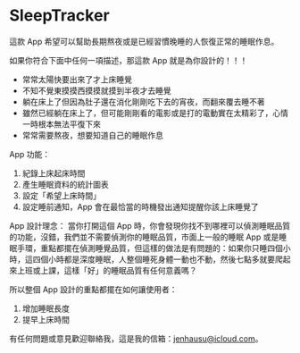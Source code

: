 SleepTracker
============
這款 App 希望可以幫助長期熬夜或是已經習慣晚睡的人恢復正常的睡眠作息。

如果你符合下面中任何一項描述，那這款 App 就是為你設計的！！！

- 常常太陽快要出來了才上床睡覺
- 不知不覺東摸摸西摸摸就摸到半夜才去睡覺
- 躺在床上了但因為肚子還在消化剛剛吃下去的宵夜，而翻來覆去睡不著
- 雖然已經躺在床上了，但可能剛剛看的電影或是打的電動實在太精彩了，心情一時根本無法平復下來
- 常常需要熬夜，想要知道自己的睡眠作息


App 功能：
1. 紀錄上床起床時間
2. 產生睡眠資料的統計圖表
3. 設定「希望上床時間」
4. 設定睡前通知，App 會在最恰當的時機發出通知提醒你該上床睡覺了


App 設計理念：
當你打開這個 App 時，你會發現你找不到哪裡可以偵測睡眠品質的功能，沒錯，我們並不需要偵測你的睡眠品質，市面上一般的睡眠 App 或是睡眠手環，重點都擺在偵測睡覺品質，但這樣的做法是有問題的：如果你只睡四個小時，這四個小時都是深度睡眠，人整個睡死身體一動也不動，然後七點多就要爬起來上班或上課，這樣「好」的睡眠品質有任何意義嗎？

所以整個 App 設計的重點都擺在如何讓使用者：
1. 增加睡眠長度
2. 提早上床時間


有任何問題或意見歡迎聯絡我，這是我的信箱：jenhausu@icloud.com。

